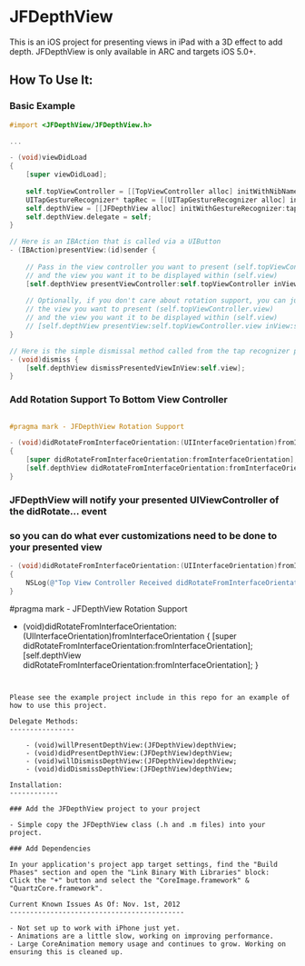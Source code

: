 JFDepthView
===========

This is an iOS project for presenting views in iPad with a 3D effect to add depth. JFDepthView is only available in ARC and targets iOS 5.0+.

How To Use It:
-------------

### Basic Example

```objective-c
#import <JFDepthView/JFDepthView.h>

...

- (void)viewDidLoad
{
    [super viewDidLoad];
    
    self.topViewController = [[TopViewController alloc] initWithNibName:@"TopViewController" bundle:nil];
    UITapGestureRecognizer* tapRec = [[UITapGestureRecognizer alloc] initWithTarget:self action:@selector(dismiss)];
    self.depthView = [[JFDepthView alloc] initWithGestureRecognizer:tapRec];
    self.depthView.delegate = self;
}

// Here is an IBAction that is called via a UIButton
- (IBAction)presentView:(id)sender {
    
    // Pass in the view controller you want to present (self.topViewController) 
    // and the view you want it to be displayed within (self.view)
    [self.depthView presentViewController:self.topViewController inView:self.view];
    
    // Optionally, if you don't care about rotation support, you can just ass in 
    // the view you want to present (self.topViewController.view) 
    // and the view you want it to be displayed within (self.view)
    // [self.depthView presentView:self.topViewController.view inView:self.view];
}

// Here is the simple dismissal method called from the tap recognizer passed into init method of JFDepthView
- (void)dismiss {
    [self.depthView dismissPresentedViewInView:self.view];
}
```
### Add Rotation Support To Bottom View Controller
```objective-c

#pragma mark - JFDepthView Rotation Support

- (void)didRotateFromInterfaceOrientation:(UIInterfaceOrientation)fromInterfaceOrientation
{
    [super didRotateFromInterfaceOrientation:fromInterfaceOrientation];
    [self.depthView didRotateFromInterfaceOrientation:fromInterfaceOrientation];
}
```

### JFDepthView will notify your presented UIViewController of the didRotate... event
### so you can do what ever customizations need to be done to your presented view
```objective-c
- (void)didRotateFromInterfaceOrientation:(UIInterfaceOrientation)fromInterfaceOrientation
{
    NSLog(@"Top View Controller Received didRotateFromInterfaceOrientation: event from JFDepthView");
}
```

#pragma mark - JFDepthView Rotation Support

- (void)didRotateFromInterfaceOrientation:(UIInterfaceOrientation)fromInterfaceOrientation
{
    [super didRotateFromInterfaceOrientation:fromInterfaceOrientation];
    [self.depthView didRotateFromInterfaceOrientation:fromInterfaceOrientation];
}
```


Please see the example project include in this repo for an example of how to use this project.
    
Delegate Methods:
----------------

    - (void)willPresentDepthView:(JFDepthView)depthView;
    - (void)didPresentDepthView:(JFDepthView)depthView;
    - (void)willDismissDepthView:(JFDepthView)depthView;
    - (void)didDismissDepthView:(JFDepthView)depthView;
    
Installation:
------------

### Add the JFDepthView project to your project

- Simple copy the JFDepthView class (.h and .m files) into your project.

### Add Dependencies

In your application's project app target settings, find the "Build Phases" section and open the "Link Binary With Libraries" block:
Click the "+" button and select the "CoreImage.framework" & "QuartzCore.framework".

Current Known Issues As Of: Nov. 1st, 2012
-------------------------------------------

- Not set up to work with iPhone just yet.
- Animations are a little slow, working on improving performance.
- Large CoreAnimation memory usage and continues to grow. Working on ensuring this is cleaned up.